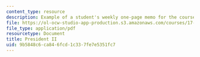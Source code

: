 ```yaml
---
content_type: resource
description: Example of a student's weekly one-page memo for the course.
file: https://ol-ocw-studio-app-production.s3.amazonaws.com/courses/17-202-graduate-seminar-in-american-politics-ii-spring-2010/9b5848c6ca846fcd1c337fe7e5351fc7_MIT17_202S10_President_II.pdf
file_type: application/pdf
resourcetype: Document
title: President II
uid: 9b5848c6-ca84-6fcd-1c33-7fe7e5351fc7
---
```

